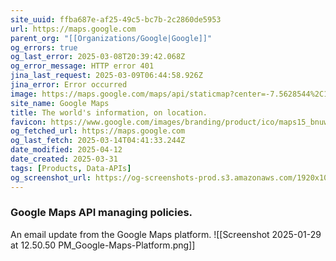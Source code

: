 ```yaml
---
site_uuid: ffba687e-af25-49c5-bc7b-2c2860de5953
url: https://maps.google.com
parent_org: "[[Organizations/Google|Google]]"
og_errors: true
og_last_error: 2025-03-08T20:39:42.068Z
og_error_message: HTTP error 401
jina_last_request: 2025-03-09T06:44:58.926Z
jina_error: Error occurred
image: https://maps.google.com/maps/api/staticmap?center=-7.5628544%2C110.8148224&zoom=14&size=900x900&language=en&sensor=false&client=google-maps-frontend&signature=EYypi8iUTI52jV-MGhVF7Ps_1E4
site_name: Google Maps
title: The world's information, on location.
favicon: https://www.google.com/images/branding/product/ico/maps15_bnuw3a_32dp.ico
og_fetched_url: https://maps.google.com
og_last_fetch: 2025-03-14T04:41:33.244Z
date_modified: 2025-04-12
date_created: 2025-03-31
tags: [Products, Data-APIs]
og_screenshot_url: https://og-screenshots-prod.s3.amazonaws.com/1920x1080/80/false/cc76d54415c82e67c1ae5477b670ad9cb9a75371c985a933bb4c7765f2e1935e.jpeg
---
```





















### Google Maps API managing policies. 
An email update from the Google Maps platform.
![[Screenshot 2025-01-29 at 12.50.50 PM_Google-Maps-Platform.png]]
